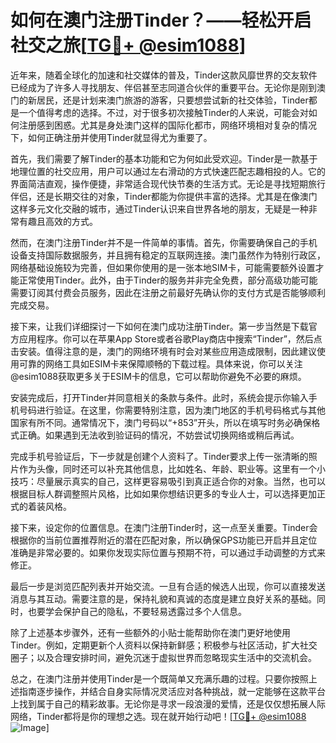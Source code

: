 # 如何在澳门注册Tinder？——轻松开启社交之旅[[TG💪+ @esim1088](https://t.me/s/esim1088)]

近年来，随着全球化的加速和社交媒体的普及，Tinder这款风靡世界的交友软件已经成为了许多人寻找朋友、伴侣甚至志同道合伙伴的重要平台。无论你是刚到澳门的新居民，还是计划来澳门旅游的游客，只要想尝试新的社交体验，Tinder都是一个值得考虑的选择。不过，对于很多初次接触Tinder的人来说，可能会对如何注册感到困惑。尤其是身处澳门这样的国际化都市，网络环境相对复杂的情况下，如何正确注册并使用Tinder就显得尤为重要了。

首先，我们需要了解Tinder的基本功能和它为何如此受欢迎。Tinder是一款基于地理位置的社交应用，用户可以通过左右滑动的方式快速匹配志趣相投的人。它的界面简洁直观，操作便捷，非常适合现代快节奏的生活方式。无论是寻找短期旅行伴侣，还是长期交往的对象，Tinder都能为你提供丰富的选择。尤其是在像澳门这样多元文化交融的城市，通过Tinder认识来自世界各地的朋友，无疑是一种非常有趣且高效的方式。

然而，在澳门注册Tinder并不是一件简单的事情。首先，你需要确保自己的手机设备支持国际数据服务，并且拥有稳定的互联网连接。澳门虽然作为特别行政区，网络基础设施较为完善，但如果你使用的是一张本地SIM卡，可能需要额外设置才能正常使用Tinder。此外，由于Tinder的服务并非完全免费，部分高级功能可能需要订阅其付费会员服务，因此在注册之前最好先确认你的支付方式是否能够顺利完成交易。

接下来，让我们详细探讨一下如何在澳门成功注册Tinder。第一步当然是下载官方应用程序。你可以在苹果App Store或者谷歌Play商店中搜索“Tinder”，然后点击安装。值得注意的是，澳门的网络环境有时会对某些应用造成限制，因此建议使用可靠的网络工具如ESIM卡来保障顺畅的下载过程。具体来说，你可以关注@esim1088获取更多关于ESIM卡的信息，它可以帮助你避免不必要的麻烦。

安装完成后，打开Tinder并同意相关的条款与条件。此时，系统会提示你输入手机号码进行验证。在这里，你需要特别注意，因为澳门地区的手机号码格式与其他国家有所不同。通常情况下，澳门号码以“+853”开头，所以在填写时务必确保格式正确。如果遇到无法收到验证码的情况，不妨尝试切换网络或稍后再试。

完成手机号验证后，下一步就是创建个人资料了。Tinder要求上传一张清晰的照片作为头像，同时还可以补充其他信息，比如姓名、年龄、职业等。这里有一个小技巧：尽量展示真实的自己，这样更容易吸引到真正适合你的对象。当然，也可以根据目标人群调整照片风格，比如如果你想结识更多的专业人士，可以选择更加正式的着装风格。

接下来，设定你的位置信息。在澳门注册Tinder时，这一点至关重要。Tinder会根据你的当前位置推荐附近的潜在匹配对象，所以确保GPS功能已开启并且定位准确是非常必要的。如果你发现实际位置与预期不符，可以通过手动调整的方式来修正。

最后一步是浏览匹配列表并开始交流。一旦有合适的候选人出现，你可以直接发送消息与其互动。需要注意的是，保持礼貌和真诚的态度是建立良好关系的基础。同时，也要学会保护自己的隐私，不要轻易透露过多个人信息。

除了上述基本步骤外，还有一些额外的小贴士能帮助你在澳门更好地使用Tinder。例如，定期更新个人资料以保持新鲜感；积极参与社区活动，扩大社交圈子；以及合理安排时间，避免沉迷于虚拟世界而忽略现实生活中的交流机会。

总之，在澳门注册并使用Tinder是一个既简单又充满乐趣的过程。只要你按照上述指南逐步操作，并结合自身实际情况灵活应对各种挑战，就一定能够在这款平台上找到属于自己的精彩故事。无论你是寻求一段浪漫的爱情，还是仅仅想拓展人际网络，Tinder都将是你的理想之选。现在就开始行动吧！[[TG💪+ @esim1088](https://t.me/s/esim1088) ![Image](https://i.postimg.cc/4NQfJmqS/Snipaste-2025-05-13-00-14-12.png)]